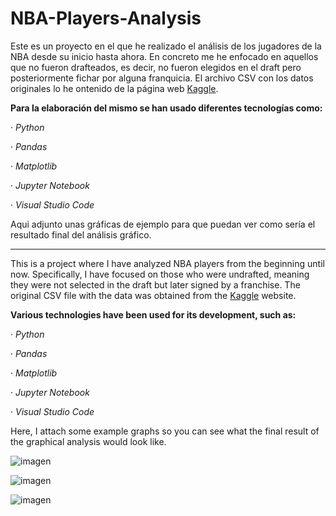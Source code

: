 # NBA-Players-Analysis

Este es un proyecto en el que he realizado el análisis de los jugadores de la NBA desde su inicio hasta ahora. En concreto me he enfocado en aquellos que no fueron drafteados, es decir, no fueron elegidos en el draft pero posteriormente fichar por alguna franquicia. El archivo CSV con los datos originales lo he ontenido de la página web [Kaggle](https://www.kaggle.com/).

**Para la elaboración del mismo se han usado diferentes tecnologías como:**

· *Python*

· *Pandas*

· *Matplotlib*

· *Jupyter Notebook*

· *Visual Studio Code*

Aqui adjunto unas gráficas de ejemplo para que puedan ver como sería el resultado final del análisis gráfico.


---

This is a project where I have analyzed NBA players from the beginning until now. Specifically, I have focused on those who were undrafted, meaning they were not selected in the draft but later signed by a franchise. The original CSV file with the data was obtained from the [Kaggle](https://www.kaggle.com/) website.

**Various technologies have been used for its development, such as:**

· *Python*

· *Pandas*

· *Matplotlib*

· *Jupyter Notebook*

· *Visual Studio Code*

Here, I attach some example graphs so you can see what the final result of the graphical analysis would look like.



![imagen]()

![imagen]()

![imagen]()
